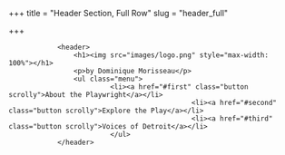 +++
title = "Header Section, Full Row"
slug = "header_full"

+++

				<header>
					<h1><img src="images/logo.png" style="max-width: 100%"></h1>
					<p>by Dominique Morisseau</p>
					<ul class="menu">
					         <li><a href="#first" class="button scrolly">About the Playwright</a></li>
                                                 <li><a href="#second" class="button scrolly">Explore the Play</a></li>
                                                 <li><a href="#third" class="button scrolly">Voices of Detroit</a></li>
			                 </ul>
				</header>
